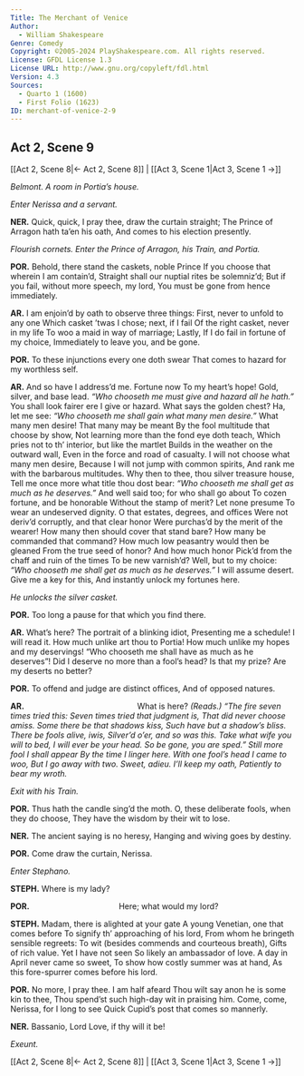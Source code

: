 ```yaml
---
Title: The Merchant of Venice
Author: 
  - William Shakespeare
Genre: Comedy
Copyright: ©2005-2024 PlayShakespeare.com. All rights reserved.
License: GFDL License 1.3
License URL: http://www.gnu.org/copyleft/fdl.html
Version: 4.3
Sources:
  - Quarto 1 (1600)
  - First Folio (1623)
ID: merchant-of-venice-2-9
---
```


## Act 2, Scene 9
[[Act 2, Scene 8|← Act 2, Scene 8]] | [[Act 3, Scene 1|Act 3, Scene 1 →]]

*Belmont. A room in Portia’s house.*

*Enter Nerissa and a servant.*

**NER.**
Quick, quick, I pray thee, draw the curtain straight;
The Prince of Arragon hath ta’en his oath,
And comes to his election presently.

*Flourish cornets. Enter the Prince of Arragon, his Train, and Portia.*

**POR.**
Behold, there stand the caskets, noble Prince
If you choose that wherein I am contain’d,
Straight shall our nuptial rites be solemniz’d;
But if you fail, without more speech, my lord,
You must be gone from hence immediately.

**AR.**
I am enjoin’d by oath to observe three things:
First, never to unfold to any one
Which casket ’twas I chose; next, if I fail
Of the right casket, never in my life
To woo a maid in way of marriage;
Lastly,
If I do fail in fortune of my choice,
Immediately to leave you, and be gone.

**POR.**
To these injunctions every one doth swear
That comes to hazard for my worthless self.

**AR.**
And so have I address’d me. Fortune now
To my heart’s hope! Gold, silver, and base lead.
*“Who chooseth me must give and hazard all he hath.”*
You shall look fairer ere I give or hazard.
What says the golden chest? Ha, let me see:
*“Who chooseth me shall gain what many men desire.”*
What many men desire! That many may be meant
By the fool multitude that choose by show,
Not learning more than the fond eye doth teach,
Which pries not to th’ interior, but like the martlet
Builds in the weather on the outward wall,
Even in the force and road of casualty.
I will not choose what many men desire,
Because I will not jump with common spirits,
And rank me with the barbarous multitudes.
Why then to thee, thou silver treasure house,
Tell me once more what title thou dost bear:
*“Who chooseth me shall get as much as he deserves.”*
And well said too; for who shall go about
To cozen fortune, and be honorable
Without the stamp of merit? Let none presume
To wear an undeserved dignity.
O that estates, degrees, and offices
Were not deriv’d corruptly, and that clear honor
Were purchas’d by the merit of the wearer!
How many then should cover that stand bare?
How many be commanded that command?
How much low peasantry would then be gleaned
From the true seed of honor? And how much honor
Pick’d from the chaff and ruin of the times
To be new varnish’d? Well, but to my choice:
*“Who chooseth me shall get as much as he deserves.”*
I will assume desert. Give me a key for this,
And instantly unlock my fortunes here.

*He unlocks the silver casket.*

**POR.**
Too long a pause for that which you find there.

**AR.**
What’s here? The portrait of a blinking idiot,
Presenting me a schedule! I will read it.
How much unlike art thou to Portia!
How much unlike my hopes and my deservings!
“Who chooseth me shall have as much as he deserves”!
Did I deserve no more than a fool’s head?
Is that my prize? Are my deserts no better?

**POR.**
To offend and judge are distinct offices,
And of opposed natures.

**AR.**
              What is here?
*(Reads.)*
*“The fire seven times tried this:*
*Seven times tried that judgment is,*
*That did never choose amiss.*
*Some there be that shadows kiss,*
*Such have but a shadow’s bliss.*
*There be fools alive, iwis,*
*Silver’d o’er, and so was this.*
*Take what wife you will to bed,*
*I will ever be your head.*
*So be gone, you are sped.”*
*Still more fool I shall appear*
*By the time I linger here.*
*With one fool’s head I came to woo,*
*But I go away with two.*
*Sweet, adieu. I’ll keep my oath,*
*Patiently to bear my wroth.*

*Exit with his Train.*

**POR.**
Thus hath the candle sing’d the moth.
O, these deliberate fools, when they do choose,
They have the wisdom by their wit to lose.

**NER.**
The ancient saying is no heresy,
Hanging and wiving goes by destiny.

**POR.**
Come draw the curtain, Nerissa.

*Enter Stephano.*

**STEPH.**
Where is my lady?

**POR.**
           Here; what would my lord?

**STEPH.**
Madam, there is alighted at your gate
A young Venetian, one that comes before
To signify th’ approaching of his lord,
From whom he bringeth sensible regreets:
To wit (besides commends and courteous breath),
Gifts of rich value. Yet I have not seen
So likely an ambassador of love.
A day in April never came so sweet,
To show how costly summer was at hand,
As this fore-spurrer comes before his lord.

**POR.**
No more, I pray thee. I am half afeard
Thou wilt say anon he is some kin to thee,
Thou spend’st such high-day wit in praising him.
Come, come, Nerissa, for I long to see
Quick Cupid’s post that comes so mannerly.

**NER.**
Bassanio, Lord Love, if thy will it be!

*Exeunt.*

[[Act 2, Scene 8|← Act 2, Scene 8]] | [[Act 3, Scene 1|Act 3, Scene 1 →]]